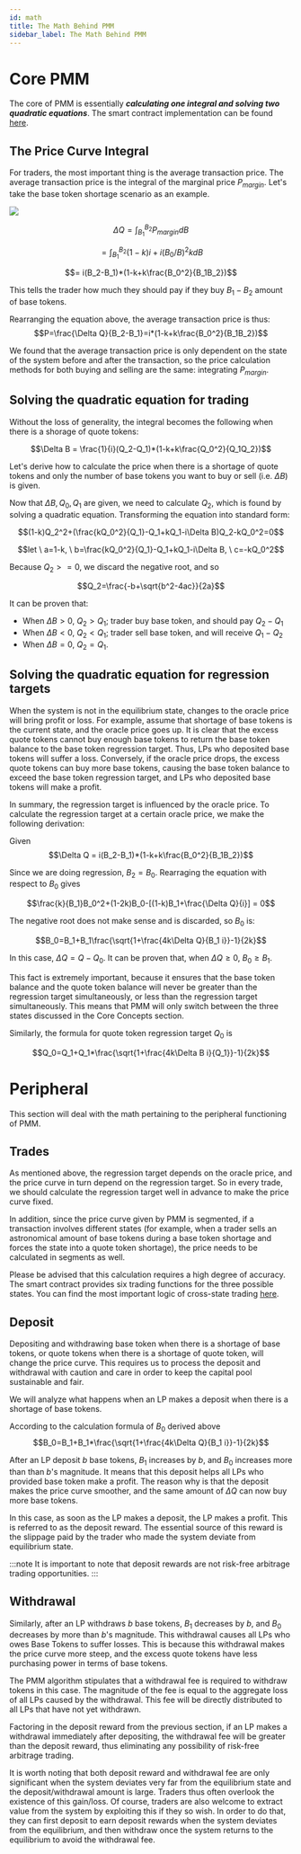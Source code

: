 ```yaml
---
id: math
title: The Math Behind PMM
sidebar_label: The Math Behind PMM
---
```


# Core PMM

The core of PMM is essentially **_calculating one integral and solving two quadratic equations_**. The smart contract implementation can be found [here](https://github.com/DODOEX/dodo-smart-contract/blob/master/contracts/lib/DODOMath.sol).

## The Price Curve Integral

For traders, the most important thing is the average transaction price. The average transaction price is the integral of the marginal price $P_{margin}$. Let's take the base token shortage scenario as an example.

![](https://dodoex.github.io/docs/img/dodo_integrate.jpeg)

$$\Delta Q =\int^{B_2}_{B_1}P_{margin}dB$$

$$= \int^{B_2}_{B_1}(1-k)i+i(B_0/B)^2kdB$$

$$= i(B_2-B_1)*(1-k+k\frac{B_0^2}{B_1B_2})$$

This tells the trader how much they should pay if they buy $B_1-B_2$ amount of base tokens.

Rearranging the equation above, the average transaction price is thus:
$$P=\frac{\Delta Q}{B_2-B_1}=i*(1-k+k\frac{B_0^2}{B_1B_2})$$

We found that the average transaction price is only dependent on the state of the system before and after the transaction, so the price calculation methods for both buying and selling are the same: integrating $P_{margin}$.

## Solving the quadratic equation for trading

Without the loss of generality, the integral becomes the following when there is a shorage of quote tokens:

$$\Delta B = \frac{1}{i}(Q_2-Q_1)*(1-k+k\frac{Q_0^2}{Q_1Q_2})$$

Let's derive how to calculate the price when there is a shortage of quote tokens and only the number of base tokens you want to buy or sell (i.e. $\Delta B$) is given.

Now that $\Delta B, Q_0, Q_1$ are given, we need to calculate $Q_2$, which is found by solving a quadratic equation. Transforming the equation into standard form:

$$(1-k)Q_2^2+(\frac{kQ_0^2}{Q_1}-Q_1+kQ_1-i\Delta B)Q_2-kQ_0^2=0$$

$$let \ a=1-k, \ b=\frac{kQ_0^2}{Q_1}-Q_1+kQ_1-i\Delta B, \ c=-kQ_0^2$$

Because $Q_2>=0$, we discard the negative root, and so

$$Q_2=\frac{-b+\sqrt{b^2-4ac}}{2a}$$

It can be proven that:

- When $\Delta B>0$, $Q_2>Q_1$; trader buy base token, and should pay $Q_2-Q_1$
- When $\Delta B<0$, $Q_2<Q_1$; trader sell base token, and will receive $Q_1-Q_2$
- When $\Delta B=0$, $Q_2=Q_1$.

## Solving the quadratic equation for regression targets

When the system is not in the equilibrium state, changes to the oracle price will bring profit or loss. For example, assume that shortage of base tokens is the current state, and the oracle price goes up. It is clear that the excess quote tokens cannot buy enough base tokens to return the base token balance to the base token regression target. Thus, LPs who deposited base tokens will suffer a loss. Conversely, if the oracle price drops, the excess quote tokens can buy more base tokens, causing the base token balance to exceed the base token regression target, and LPs who deposited base tokens will make a profit.

In summary, the regression target is influenced by the oracle price. To calculate the regression target at a certain oracle price, we make the following derivation:

Given $$\Delta Q = i(B_2-B_1)*(1-k+k\frac{B_0^2}{B_1B_2})$$

Since we are doing regression, $B_2=B_0$. Rearraging the equation with respect to $B_0$ gives

$$\frac{k}{B_1}B_0^2+(1-2k)B_0-[(1-k)B_1+\frac{\Delta Q}{i}] = 0$$

The negative root does not make sense and is discarded, so $B_0$ is:

$$B_0=B_1+B_1\frac{\sqrt{1+\frac{4k\Delta Q}{B_1 i}}-1}{2k}$$

In this case, $\Delta Q=Q-Q_0$. It can be proven that, when $\Delta Q \ge 0$, $B_0\ge B_1$. 

This fact is extremely important, because it ensures that the base token balance and the quote token balance will never be greater than the regression target simultaneously, or less than the regression target simultaneously. This means that PMM will only switch between the three states discussed in the Core Concepts section.

Similarly, the formula for quote token regression target $Q_0$ is

$$Q_0=Q_1+Q_1*\frac{\sqrt{1+\frac{4k\Delta B i}{Q_1}}-1}{2k}$$

# Peripheral 

This section will deal with the math pertaining to the peripheral functioning of PMM.

## Trades

As mentioned above, the regression target depends on the oracle price, and the price curve in turn depend on the regression target. So in every trade, we should calculate the regression target well in advance to make the price curve fixed.

In addition, since the price curve given by PMM is segmented, if a transaction involves different states (for example, when a trader sells an astronomical amount of base tokens during a base token shortage and forces the state into a quote token shortage), the price needs to be calculated in segments as well.

Please be advised that this calculation requires a high degree of accuracy. The smart contract provides six trading functions for the three possible states. You can find the most important logic of cross-state trading [here](https://github.com/DODOEX/dodo-smart-contract/blob/master/contracts/impl/Trader.sol).

## Deposit

Depositing and withdrawing base token when there is a shortage of base tokens, or quote tokens when there is a shortage of quote token, will change the price curve. This requires us to process the deposit and withdrawal with caution and care in order to keep the capital pool sustainable and fair.

We will analyze what happens when an LP makes a deposit when there is a shortage of base tokens.

According to the calculation formula of $B_0$ derived above
$$B_0=B_1+B_1*\frac{\sqrt{1+\frac{4k\Delta Q}{B_1 i}}-1}{2k}$$

After an LP deposit $b$ base tokens, $B_1$ increases by $b$, and $B_0$ increases more than than $b$'s magnitude. It means that this deposit helps all LPs who provided base token make a profit. The reason why is that the deposit makes the price curve smoother, and the same amount of $\Delta Q$ can now buy more base tokens.

In this case, as soon as the LP makes a deposit, the LP makes a profit. This is referred to as the deposit reward. The essential source of this reward is the slippage paid by the trader who made the system deviate from equilibrium state.

:::note
It is important to note that deposit rewards are not risk-free arbitrage trading opportunities. 
:::

## Withdrawal

Similarly, after an LP withdraws $b$ base tokens, $B_1$ decreases by $b$, and $B_0$ decreases by more than $b$'s magnitude. This withdrawal causes all LPs who owes Base Tokens to suffer losses. This is because this withdrawal makes the price curve more steep, and the excess quote tokens have less purchasing power in terms of base tokens.

The PMM algorithm stipulates that a withdrawal fee is required to withdraw tokens in this case. The magnitude of the fee is equal to the aggregate loss of all LPs caused by the withdrawal. This fee will be directly distributed to all LPs that have not yet withdrawn.

Factoring in the deposit reward from the previous section, if an LP makes a withdrawal immediately after depositing, the withdrawal fee will be greater than the deposit reward, thus eliminating any possibility of risk-free arbitrage trading.

It is worth noting that both deposit reward and withdrawal fee are only significant when the system deviates very far from the equilibrium state and the deposit/withdrawal amount is large. Traders thus often overlook the existence of this gain/loss. Of course, traders are also welcome to extract value from the system by exploiting this if they so wish. In order to do that, they can first deposit to earn deposit rewards when the system deviates from the equilibrium, and then withdraw once the system returns to the equilibrium to avoid the withdrawal fee.
